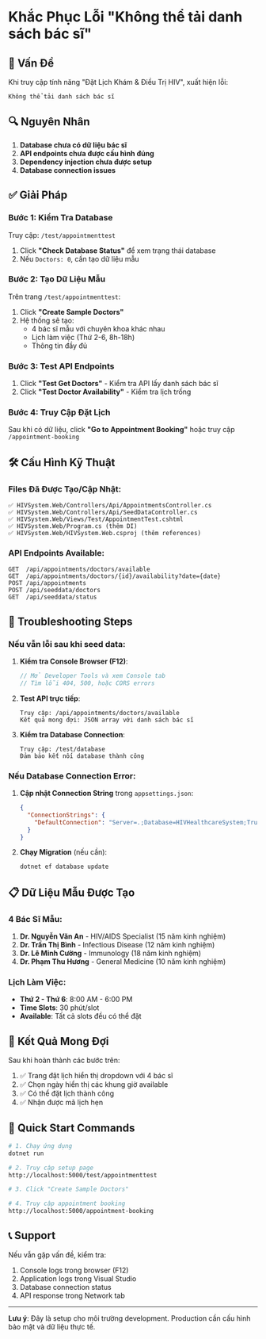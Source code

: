 # Khắc Phục Lỗi "Không thể tải danh sách bác sĩ"

## 🚨 Vấn Đề
Khi truy cập tính năng "Đặt Lịch Khám & Điều Trị HIV", xuất hiện lỗi:
```
Không thể tải danh sách bác sĩ
```

## 🔍 Nguyên Nhân
1. **Database chưa có dữ liệu bác sĩ**
2. **API endpoints chưa được cấu hình đúng**
3. **Dependency injection chưa được setup**
4. **Database connection issues**

## ✅ Giải Pháp

### Bước 1: Kiểm Tra Database
Truy cập: `/test/appointmenttest`

1. Click **"Check Database Status"** để xem trạng thái database
2. Nếu `Doctors: 0`, cần tạo dữ liệu mẫu

### Bước 2: Tạo Dữ Liệu Mẫu
Trên trang `/test/appointmenttest`:

1. Click **"Create Sample Doctors"** 
2. Hệ thống sẽ tạo:
   - 4 bác sĩ mẫu với chuyên khoa khác nhau
   - Lịch làm việc (Thứ 2-6, 8h-18h)
   - Thông tin đầy đủ

### Bước 3: Test API Endpoints
1. Click **"Test Get Doctors"** - Kiểm tra API lấy danh sách bác sĩ
2. Click **"Test Doctor Availability"** - Kiểm tra lịch trống

### Bước 4: Truy Cập Đặt Lịch
Sau khi có dữ liệu, click **"Go to Appointment Booking"** hoặc truy cập `/appointment-booking`

## 🛠️ Cấu Hình Kỹ Thuật

### Files Đã Được Tạo/Cập Nhật:
```
✅ HIVSystem.Web/Controllers/Api/AppointmentsController.cs
✅ HIVSystem.Web/Controllers/Api/SeedDataController.cs  
✅ HIVSystem.Web/Views/Test/AppointmentTest.cshtml
✅ HIVSystem.Web/Program.cs (thêm DI)
✅ HIVSystem.Web/HIVSystem.Web.csproj (thêm references)
```

### API Endpoints Available:
```
GET  /api/appointments/doctors/available
GET  /api/appointments/doctors/{id}/availability?date={date}
POST /api/appointments
POST /api/seeddata/doctors
GET  /api/seeddata/status
```

## 🔧 Troubleshooting Steps

### Nếu vẫn lỗi sau khi seed data:

1. **Kiểm tra Console Browser (F12)**:
   ```javascript
   // Mở Developer Tools và xem Console tab
   // Tìm lỗi 404, 500, hoặc CORS errors
   ```

2. **Test API trực tiếp**:
   ```
   Truy cập: /api/appointments/doctors/available
   Kết quả mong đợi: JSON array với danh sách bác sĩ
   ```

3. **Kiểm tra Database Connection**:
   ```
   Truy cập: /test/database
   Đảm bảo kết nối database thành công
   ```

### Nếu Database Connection Error:

1. **Cập nhật Connection String** trong `appsettings.json`:
   ```json
   {
     "ConnectionStrings": {
       "DefaultConnection": "Server=.;Database=HIVHealthcareSystem;Trusted_Connection=True;TrustServerCertificate=True;MultipleActiveResultSets=true"
     }
   }
   ```

2. **Chạy Migration** (nếu cần):
   ```bash
   dotnet ef database update
   ```

## 📋 Dữ Liệu Mẫu Được Tạo

### 4 Bác Sĩ Mẫu:
1. **Dr. Nguyễn Văn An** - HIV/AIDS Specialist (15 năm kinh nghiệm)
2. **Dr. Trần Thị Bình** - Infectious Disease (12 năm kinh nghiệm)  
3. **Dr. Lê Minh Cường** - Immunology (18 năm kinh nghiệm)
4. **Dr. Phạm Thu Hương** - General Medicine (10 năm kinh nghiệm)

### Lịch Làm Việc:
- **Thứ 2 - Thứ 6**: 8:00 AM - 6:00 PM
- **Time Slots**: 30 phút/slot
- **Available**: Tất cả slots đều có thể đặt

## 🎯 Kết Quả Mong Đợi

Sau khi hoàn thành các bước trên:

1. ✅ Trang đặt lịch hiển thị dropdown với 4 bác sĩ
2. ✅ Chọn ngày hiển thị các khung giờ available  
3. ✅ Có thể đặt lịch thành công
4. ✅ Nhận được mã lịch hẹn

## 🚀 Quick Start Commands

```bash
# 1. Chạy ứng dụng
dotnet run

# 2. Truy cập setup page
http://localhost:5000/test/appointmenttest

# 3. Click "Create Sample Doctors"

# 4. Truy cập appointment booking
http://localhost:5000/appointment-booking
```

## 📞 Support

Nếu vẫn gặp vấn đề, kiểm tra:
1. Console logs trong browser (F12)
2. Application logs trong Visual Studio
3. Database connection status
4. API response trong Network tab

---

**Lưu ý**: Đây là setup cho môi trường development. Production cần cấu hình bảo mật và dữ liệu thực tế. 